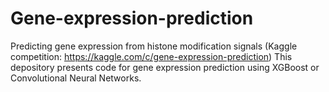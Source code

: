 # Gene-expression-prediction
Predicting gene expression from histone modification signals (Kaggle competition: https://kaggle.com/c/gene-expression-prediction)
This depository presents code for gene expression prediction using XGBoost or Convolutional Neural Networks.
